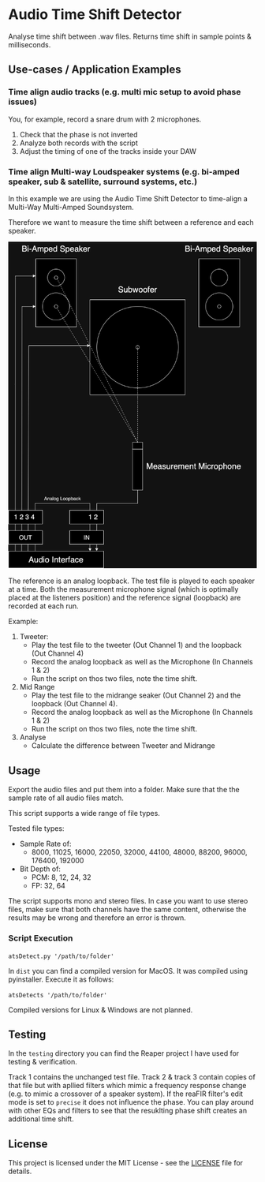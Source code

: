 # Audio Time Shift Detector

Analyse time shift between .wav files.
Returns time shift in sample points & milliseconds.

## Use-cases / Application Examples

### Time align audio tracks (e.g. multi mic setup to avoid phase issues)

You, for example, record a snare drum with 2 microphones.

1) Check that the phase is not inverted
2) Analyze both records with the script
3) Adjust the timing of one of the tracks inside your DAW

### Time align Multi-way Loudspeaker systems (e.g. bi-amped speaker, sub & satellite, surround systems, etc.)

In this example we are using the Audio Time Shift Detector to time-align a Multi-Way Multi-Amped Soundsystem.

Therefore we want to measure the time shift between a  reference and each speaker.

![alt text](img/Multi-Way.drawio.png "Title")

The reference is an analog loopback. The test file is played to each speaker at a time. Both the measurement microphone signal (which is optimally placed at the listeners position) and the reference signal (loopback) are recorded at each run.

Example:
1) Tweeter:
    - Play the test file to the tweeter (Out Channel 1) and the loopback (Out Channel 4)
    - Record the analog loopback as well as the Microphone (In Channels 1 & 2)
    - Run the script on thos two files, note the time shift.
2) Mid Range
    - Play the test file to the midrange seaker (Out Channel 2) and the loopback (Out Channel 4).
    - Record the analog loopback as well as the Microphone (In Channels 1 & 2)
    - Run the script on thos two files, note the time shift.
3) Analyse
    - Calculate the difference between Tweeter and Midrange


## Usage

Export the audio files and put them into a folder.
Make sure that the the sample rate of all audio files match.

This script supports a wide range of file types.

Tested file types:
- Sample Rate of:
    - 8000, 11025, 16000, 22050, 32000, 44100, 48000, 88200, 96000, 176400, 192000
- Bit Depth of:
    - PCM: 8, 12, 24, 32
    - FP: 32, 64

The script supports mono and stereo files. In case you want to use stereo files, make sure that both channels have the same content, otherwise the results may be wrong and therefore an error is thrown.

### Script Execution

```atsDetect.py '/path/to/folder'```

In ```dist``` you can find a compiled version for MacOS. It was compiled using pyinstaller. Execute it as follows:

```atsDetects '/path/to/folder'```

Compiled versions for Linux & Windows are not planned.

## Testing

In the ```testing``` directory you can find the Reaper project I have used for testing & verification.

Track 1 contains the unchanged test file.
Track 2 & track 3 contain copies of that file but with apllied filters which mimic a frequency response change (e.g. to mimic a crossover of a speaker system). If the reaFIR filter's edit mode is set to ```precise``` it does not influence the phase.
You can play around with other EQs and filters to see that the resuklting phase shift creates an additional time shift.

## License

This project is licensed under the MIT License - see the [LICENSE](LICENSE) file for details.
